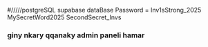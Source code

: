 #/////postgreSQL supabase  dataBase Password = Inv1sStrong_2025
MySecretWord2025
SecondSecret_Invs

### giny nkary qqanaky admin paneli hamar
